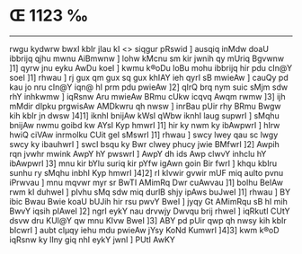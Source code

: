 # Œ 1123 ‰
---
rwgu kydwrw bwxI kbIr jIau kI
<> siqgur pRswid ]
ausqiq inMdw doaU ibbrijq qjhu mwnu AiBmwnw ] lohw kMcnu sm kir
jwnih qy mUriq Bgvwnw ]1] qyrw jnu eyku AwDu koeI ] kwmu k®oDu loBu mohu
ibbrijq hir pdu cIn@Y soeI ]1] rhwau ] rj gux qm gux sq gux khIAY
ieh qyrI sB mwieAw ] cauQy pd kau jo nru cIn@Y iqn@ hI prm pdu pwieAw
]2] qIrQ brq nym suic sMjm sdw rhY inhkwmw ] iqRsnw Aru mwieAw BRmu
cUkw icqvq Awqm rwmw ]3] ijh mMdir dIpku prgwisAw AMDkwru qh
nwsw ] inrBau pUir rhy BRmu Bwgw kih kbIr jn dwsw ]4]1] iknhI
bnijAw kWsI qWbw iknhI laug supwrI ] sMqhu bnijAw nwmu goibd kw
AYsI Kyp hmwrI ]1] hir ky nwm ky ibAwpwrI ] hIrw hwiQ ciVAw
inrmolku CUit geI sMswrI ]1] rhwau ] swcy lwey qau sc lwgy swcy ky
ibauhwrI ] swcI bsqu ky Bwr clwey phucy jwie BMfwrI ]2] Awpih rqn
jvwhr mwink AwpY hY pwswrI ] AwpY dh ids Awp clwvY inhclu hY
ibAwpwrI ]3] mnu kir bYlu suriq kir pYfw igAwn goin Bir fwrI ] khqu
kbIru sunhu ry sMqhu inbhI Kyp hmwrI ]4]2] rI klvwir gvwir mUF miq
aulto pvnu iPrwvau ] mnu mqvwr myr sr BwTI AMimRq Dwr cuAwvau ]1]
bolhu BeIAw rwm kI duhweI ] pIvhu sMq sdw miq durlB shjy ipAws
buJweI ]1] rhwau ] BY ibic Bwau Bwie koaU bUJih hir rsu pwvY BweI ] jyqy
Gt AMimRqu sB hI mih BwvY iqsih pIAweI ]2] ngrI eykY nau drvwjy
Dwvqu brij rhweI ] iqRkutI CUtY dsvw dru KUl@Y qw mnu KIvw BweI ]3] ABY
pd pUir qwp qh nwsy kih kbIr bIcwrI ] aubt clµqy iehu mdu pwieAw
jYsy KoNd KumwrI ]4]3] kwm k®oD iqRsnw ky lIny giq nhI eykY jwnI ] PUtI
AwKY
####

